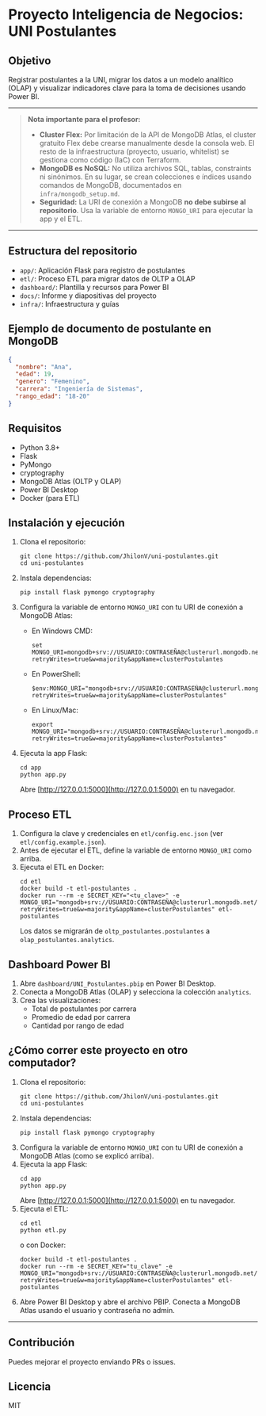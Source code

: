 # Proyecto Inteligencia de Negocios: UNI Postulantes

## Objetivo
Registrar postulantes a la UNI, migrar los datos a un modelo analítico (OLAP) y visualizar indicadores clave para la toma de decisiones usando Power BI.

---

> **Nota importante para el profesor:**
> - **Cluster Flex:** Por limitación de la API de MongoDB Atlas, el cluster gratuito Flex debe crearse manualmente desde la consola web. El resto de la infraestructura (proyecto, usuario, whitelist) se gestiona como código (IaC) con Terraform.
> - **MongoDB es NoSQL:** No utiliza archivos SQL, tablas, constraints ni sinónimos. En su lugar, se crean colecciones e índices usando comandos de MongoDB, documentados en `infra/mongodb_setup.md`.
> - **Seguridad:** La URI de conexión a MongoDB **no debe subirse al repositorio**. Usa la variable de entorno `MONGO_URI` para ejecutar la app y el ETL.

---

## Estructura del repositorio
- `app/`: Aplicación Flask para registro de postulantes
- `etl/`: Proceso ETL para migrar datos de OLTP a OLAP
- `dashboard/`: Plantilla y recursos para Power BI
- `docs/`: Informe y diapositivas del proyecto
- `infra/`: Infraestructura y guías

## Ejemplo de documento de postulante en MongoDB
```json
{
  "nombre": "Ana",
  "edad": 19,
  "genero": "Femenino",
  "carrera": "Ingeniería de Sistemas",
  "rango_edad": "18-20"
}
```

## Requisitos
- Python 3.8+
- Flask
- PyMongo
- cryptography
- MongoDB Atlas (OLTP y OLAP)
- Power BI Desktop
- Docker (para ETL)

## Instalación y ejecución
1. Clona el repositorio:
   ```
   git clone https://github.com/JhilonV/uni-postulantes.git
   cd uni-postulantes
   ```
2. Instala dependencias:
   ```
   pip install flask pymongo cryptography
   ```
3. Configura la variable de entorno `MONGO_URI` con tu URI de conexión a MongoDB Atlas:
   - En Windows CMD:
     ```
     set MONGO_URI=mongodb+srv://USUARIO:CONTRASEÑA@clusterurl.mongodb.net/?retryWrites=true&w=majority&appName=clusterPostulantes
     ```
   - En PowerShell:
     ```
     $env:MONGO_URI="mongodb+srv://USUARIO:CONTRASEÑA@clusterurl.mongodb.net/?retryWrites=true&w=majority&appName=clusterPostulantes"
     ```
   - En Linux/Mac:
     ```
     export MONGO_URI="mongodb+srv://USUARIO:CONTRASEÑA@clusterurl.mongodb.net/?retryWrites=true&w=majority&appName=clusterPostulantes"
     ```

4. Ejecuta la app Flask:
   ```
   cd app
   python app.py
   ```
   Abre [http://127.0.0.1:5000](http://127.0.0.1:5000) en tu navegador.

## Proceso ETL
1. Configura la clave y credenciales en `etl/config.enc.json` (ver `etl/config.example.json`).
2. Antes de ejecutar el ETL, define la variable de entorno `MONGO_URI` como arriba.
3. Ejecuta el ETL en Docker:
   ```
   cd etl
   docker build -t etl-postulantes .
   docker run --rm -e SECRET_KEY="<tu_clave>" -e MONGO_URI="mongodb+srv://USUARIO:CONTRASEÑA@clusterurl.mongodb.net/?retryWrites=true&w=majority&appName=clusterPostulantes" etl-postulantes
   ```
   Los datos se migrarán de `oltp_postulantes.postulantes` a `olap_postulantes.analytics`.

## Dashboard Power BI
1. Abre `dashboard/UNI_Postulantes.pbip` en Power BI Desktop.
2. Conecta a MongoDB Atlas (OLAP) y selecciona la colección `analytics`.
3. Crea las visualizaciones:
   - Total de postulantes por carrera
   - Promedio de edad por carrera
   - Cantidad por rango de edad

## ¿Cómo correr este proyecto en otro computador?

1. Clona el repositorio:
   ```
   git clone https://github.com/JhilonV/uni-postulantes.git
   cd uni-postulantes
   ```
2. Instala dependencias:
   ```
   pip install flask pymongo cryptography
   ```
3. Configura la variable de entorno `MONGO_URI` con tu URI de conexión a MongoDB Atlas (como se explicó arriba).
4. Ejecuta la app Flask:
   ```
   cd app
   python app.py
   ```
   Abre [http://127.0.0.1:5000](http://127.0.0.1:5000) en tu navegador.
5. Ejecuta el ETL:
   ```
   cd etl
   python etl.py
   ```
   o con Docker:
   ```
   docker build -t etl-postulantes .
   docker run --rm -e SECRET_KEY="tu_clave" -e MONGO_URI="mongodb+srv://USUARIO:CONTRASEÑA@clusterurl.mongodb.net/?retryWrites=true&w=majority&appName=clusterPostulantes" etl-postulantes
   ```
6. Abre Power BI Desktop y abre el archivo PBIP. Conecta a MongoDB Atlas usando el usuario y contraseña no admin.

---

## Contribución
Puedes mejorar el proyecto enviando PRs o issues.

## Licencia
MIT

